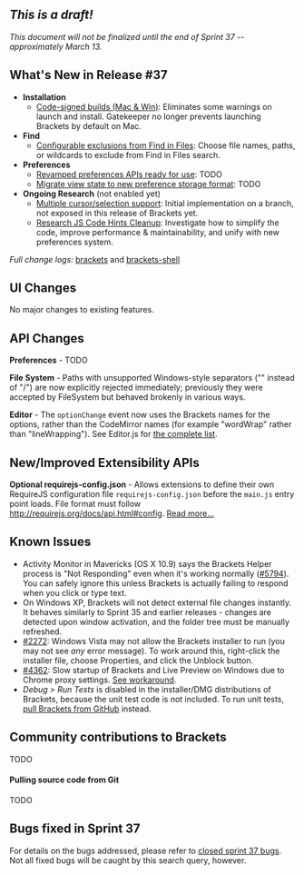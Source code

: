 _This is a draft!_
--------------------
_This document will not be finalized until the end of Sprint 37 -- approximately March 13._

What's New in Release #37
-----------------------
* **Installation**
    * [Code-signed builds (Mac & Win)](https://trello.com/c/g5ZY1lKY/1131-code-signing-on-win-and-mac): Eliminates some warnings on launch and install. Gatekeeper no longer prevents launching Brackets by default on Mac.
* **Find**
    * [Configurable exclusions from Find in Files](https://trello.com/c/7Svh6B4Z/1085-exclude-files-folders-from-an-individual-find-in-files-operation): Choose file names, paths, or wildcards to exclude from Find in Files search.
* **Preferences**
    * [Revamped preferences APIs ready for use](https://github.com/adobe/brackets/pull/6715): TODO
    * [Migrate view state to new preference storage format](https://trello.com/c/IuFGyICH/1155-preferences-view-state-migration): TODO
* **Ongoing Research** (not enabled yet)
    * [Multiple cursor/selection support](https://trello.com/c/urTCdTZj/1156-multiple-cursors-initial-implementation-on-branch): Initial implementation on a branch, not exposed in this release of Brackets yet.
    * [Research JS Code Hints Cleanup](https://trello.com/c/heHZlATB/1158-research-js-code-hints-cleanup): Investigate how to simplify the code, improve performance & maintainability, and unify with new preferences system.

_Full change logs:_ [brackets](https://github.com/adobe/brackets/compare/sprint-36...sprint-37#commits_bucket) and [brackets-shell](https://github.com/adobe/brackets-shell/compare/sprint-36...sprint-37#commits_bucket)


UI Changes
----------
No major changes to existing features.


API Changes
-----------
**Preferences** - TODO

**File System** - Paths with unsupported Windows-style separators ("\" instead of "/") are now explicitly rejected immediately; previously they were accepted by FileSystem but behaved brokenly in various ways.

**Editor** - The `optionChange` event now uses the Brackets names for the options, rather than the CodeMirror names (for example "wordWrap" rather than "lineWrapping"). See Editor.js for [the complete list](https://github.com/adobe/brackets/blob/master/src/editor/Editor.js#L79).

New/Improved Extensibility APIs
-------------------------------
**Optional requirejs-config.json** - Allows extensions to define their own RequireJS configuration file `requirejs-config.json` before the `main.js` entry point loads. File format must follow http://requirejs.org/docs/api.html#config. [Read more...](https://github.com/adobe/brackets/pull/6671)


Known Issues
------------
* Activity Monitor in Mavericks (OS X 10.9) says the Brackets Helper process is "Not Responding" even when it's working normally ([#5794](https://github.com/adobe/brackets/issues/5794)). You can safely ignore this unless Brackets is actually failing to respond when you click or type text.
* On Windows XP, Brackets will not detect external file changes instantly. It behaves similarly to Sprint 35 and earlier releases - changes are detected upon window activation, and the folder tree must be manually refreshed.
* [#2272](https://github.com/adobe/brackets/issues/2272): Windows Vista may not allow the Brackets installer to run (you may not see _any_ error message). To work around this, right-click the installer file, choose Properties, and click the Unblock button.
* [#4362](https://github.com/adobe/brackets/issues/4362): Slow startup of Brackets and Live Preview on Windows due to Chrome proxy settings. [See workaround](https://support.google.com/chrome/answer/106010?hl=en).
* _Debug > Run Tests_ is disabled in the installer/DMG distributions of Brackets, because the unit test code is not included. To run unit tests, [pull Brackets from GitHub](https://github.com/adobe/brackets/wiki/How-to-Hack-on-Brackets#wiki-getcode) instead.


Community contributions to Brackets
-----------------------------------
TODO

#### Pulling source code from Git
TODO


Bugs fixed in Sprint 37
-----------------------
For details on the bugs addressed, please refer to [closed sprint 37 bugs](https://github.com/adobe/brackets/issues?labels=&milestone=24&state=closed). Not all fixed bugs will be caught by this search query, however.

